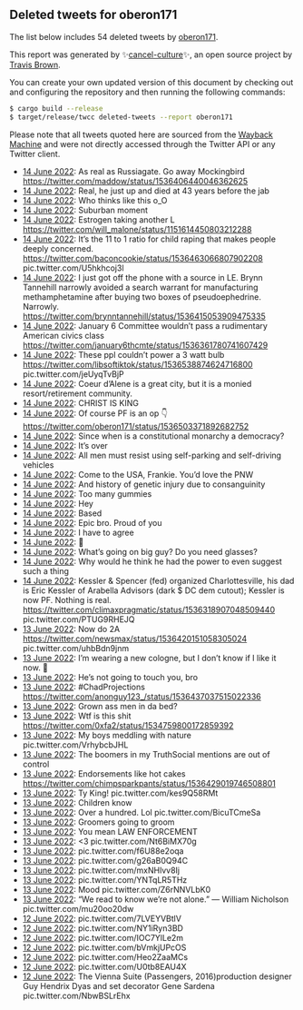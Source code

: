 ## Deleted tweets for oberon171

The list below includes 54 deleted tweets by
[oberon171](https://twitter.com/oberon171).



This report was generated by ✨[cancel-culture](https://github.com/travisbrown/cancel-culture)✨,
an open source project by [Travis Brown](https://twitter.com/travisbrown).

You can create your own updated version of this document by checking out and configuring the
repository and then running the following commands:

```bash
$ cargo build --release
$ target/release/twcc deleted-tweets --report oberon171
```

Please note that all tweets quoted here are sourced from the
[Wayback Machine](https://web.archive.org) and were not directly accessed through the Twitter API or
any Twitter client.

* [14 June 2022](https://web.archive.org/web/20220614072753/https://twitter.com/oberon171/status/1536611212384870401): As real as Russiagate. Go away Mockingbird https://twitter.com/maddow/status/1536406440046362625 <!--1536611212384870401-->
* [14 June 2022](https://web.archive.org/web/20220614072622/https://twitter.com/oberon171/status/1536610831344934912): Real, he just up and died at 43 years before the jab <!--1536610831344934912-->
* [14 June 2022](https://web.archive.org/web/20220614063252/https://twitter.com/oberon171/status/1536597381004701696): Who thinks like this o_O <!--1536597381004701696-->
* [14 June 2022](https://web.archive.org/web/20220614042305/https://twitter.com/oberon171/status/1536564768693112832): Suburban moment <!--1536564768693112832-->
* [14 June 2022](https://web.archive.org/web/20220614034611/https://twitter.com/oberon171/status/1536555476632014848): Estrogen taking another L https://twitter.com/will_malone/status/1151614450803212288 <!--1536555476632014848-->
* [14 June 2022](https://web.archive.org/web/20220614033535/https://twitter.com/oberon171/status/1536552174234177537): It’s the 11 to 1 ratio for child raping that makes people deeply concerned.  https://twitter.com/baconcookie/status/1536463066807902208  pic.twitter.com/U5hkhcoj3l <!--1536552174234177537-->
* [14 June 2022](https://web.archive.org/web/20220614031925/https://twitter.com/oberon171/status/1536548661861048320): I just got off the phone with a source in LE.   Brynn Tannehill narrowly avoided a search warrant for manufacturing methamphetamine after buying two boxes of pseudoephedrine.   Narrowly. https://twitter.com/brynntannehill/status/1536415053909475335 <!--1536548661861048320-->
* [14 June 2022](https://web.archive.org/web/20220614031508/https://twitter.com/oberon171/status/1536547686458937349): January 6 Committee wouldn’t pass a rudimentary American civics class https://twitter.com/january6thcmte/status/1536361780741607429 <!--1536547686458937349-->
* [14 June 2022](https://web.archive.org/web/20220614031232/https://twitter.com/oberon171/status/1536545723256172545): These ppl couldn’t power a 3 watt bulb  https://twitter.com/libsoftiktok/status/1536538874624716800  pic.twitter.com/jeUyqTvBjP <!--1536545723256172545-->
* [14 June 2022](https://web.archive.org/web/20220614030149/https://twitter.com/oberon171/status/1536544267799171072): Coeur d’Alene is a great city, but it is a monied resort/retirement community. <!--1536544267799171072-->
* [14 June 2022](https://web.archive.org/web/20220614025819/https://twitter.com/oberon171/status/1536543423313784833): CHRIST IS KING <!--1536543423313784833-->
* [14 June 2022](https://web.archive.org/web/20220614025738/https://twitter.com/oberon171/status/1536543303524528136): Of course PF is an op 👇 https://twitter.com/oberon171/status/1536503371892682752 <!--1536543303524528136-->
* [14 June 2022](https://web.archive.org/web/20220614020742/https://twitter.com/oberon171/status/1536530619563315200): Since when is a constitutional monarchy a democracy? <!--1536530619563315200-->
* [14 June 2022](https://web.archive.org/web/20220614014816/https://twitter.com/oberon171/status/1536525354692534272): It’s over <!--1536525354692534272-->
* [14 June 2022](https://web.archive.org/web/20220614014054/https://twitter.com/oberon171/status/1536523897801035776): All men must resist using self-parking and self-driving vehicles <!--1536523897801035776-->
* [14 June 2022](https://web.archive.org/web/20220614013757/https://twitter.com/oberon171/status/1536523224854323202): Come to the USA, Frankie. You’d love the PNW <!--1536523224854323202-->
* [14 June 2022](https://web.archive.org/web/20220614013721/https://twitter.com/oberon171/status/1536523022047117312): And history of genetic injury due to consanguinity <!--1536523022047117312-->
* [14 June 2022](https://web.archive.org/web/20220614012803/https://twitter.com/oberon171/status/1536520650587709440): Too many gummies <!--1536520650587709440-->
* [14 June 2022](https://web.archive.org/web/20220614012548/https://twitter.com/oberon171/status/1536520016861966337): Hey <!--1536520016861966337-->
* [14 June 2022](https://web.archive.org/web/20220614011953/https://twitter.com/oberon171/status/1536518647929114626): Based <!--1536518647929114626-->
* [14 June 2022](https://web.archive.org/web/20220614011157/https://twitter.com/oberon171/status/1536516422741811201): Epic bro. Proud of you <!--1536516422741811201-->
* [14 June 2022](https://web.archive.org/web/20220614011036/https://twitter.com/oberon171/status/1536516268261486592): I have to agree <!--1536516268261486592-->
* [14 June 2022](https://web.archive.org/web/20220614005940/https://twitter.com/oberon171/status/1536513514147196928): 📒 <!--1536513514147196928-->
* [14 June 2022](https://web.archive.org/web/20220614005808/https://twitter.com/oberon171/status/1536513070075260928): What’s going on big guy? Do you need glasses? <!--1536513070075260928-->
* [14 June 2022](https://web.archive.org/web/20220614005226/https://twitter.com/oberon171/status/1536511575430819840): Why would he think he had the power to even suggest such a thing <!--1536511575430819840-->
* [14 June 2022](https://web.archive.org/web/20220614001903/https://twitter.com/oberon171/status/1536503371892682752): Kessler & Spencer (fed) organized Charlottesville, his dad is Eric Kessler of Arabella Advisors (dark $ DC dem cutout); Kessler is now PF. Nothing is real.  https://twitter.com/climaxpragmatic/status/1536318907048509440  pic.twitter.com/PTUG9RHEJQ <!--1536503371892682752-->
* [13 June 2022](https://web.archive.org/web/20220613211843/https://twitter.com/oberon171/status/1536457853728280577): Now do 2A  https://twitter.com/newsmax/status/1536420151058305024  pic.twitter.com/uhbBdn9jnm <!--1536457853728280577-->
* [13 June 2022](https://web.archive.org/web/20220613205300/https://twitter.com/oberon171/status/1536451326069993472): I’m wearing a new cologne, but I don’t know if I like it now. 🫥 <!--1536451326069993472-->
* [13 June 2022](https://web.archive.org/web/20220613202618/https://twitter.com/oberon171/status/1536443969298518016): He’s not going to touch you, bro <!--1536443969298518016-->
* [13 June 2022](https://web.archive.org/web/20220613195742/https://twitter.com/oberon171/status/1536437528231702528): #ChadProjections  https://twitter.com/anonguy123_/status/1536437037515022336 <!--1536437528231702528-->
* [13 June 2022](https://web.archive.org/web/20220613195711/https://twitter.com/oberon171/status/1536437386007064580): Grown ass men in da bed? <!--1536437386007064580-->
* [13 June 2022](https://web.archive.org/web/20220613195536/https://twitter.com/oberon171/status/1536436905717297152): Wtf is this shit https://twitter.com/0xfa2/status/1534759800172859392 <!--1536436905717297152-->
* [13 June 2022](https://web.archive.org/web/20220613194741/https://twitter.com/oberon171/status/1536435071976017920): My boys meddling with nature pic.twitter.com/VrhybcbJHL <!--1536435071976017920-->
* [13 June 2022](https://web.archive.org/web/20220613192746/https://twitter.com/oberon171/status/1536429977230405632): The boomers in my TruthSocial mentions are out of control <!--1536429977230405632-->
* [13 June 2022](https://web.archive.org/web/20220613192525/https://twitter.com/oberon171/status/1536429303516172288): Endorsements like hot cakes https://twitter.com/chimpsparkpants/status/1536429019746508801 <!--1536429303516172288-->
* [13 June 2022](https://web.archive.org/web/20220613192501/https://twitter.com/oberon171/status/1536429180786593793): Ty King! pic.twitter.com/kes9Q58RMt <!--1536429180786593793-->
* [13 June 2022](https://web.archive.org/web/20220613181840/https://twitter.com/oberon171/status/1536412486521344000): Children know <!--1536412486521344000-->
* [13 June 2022](https://web.archive.org/web/20220613085259/https://twitter.com/oberon171/status/1536268988094640128): Over a hundred. Lol pic.twitter.com/BicuTCmeSa <!--1536268988094640128-->
* [13 June 2022](https://web.archive.org/web/20220613050346/https://twitter.com/oberon171/status/1536212632016826369): Groomers going to groom <!--1536212632016826369-->
* [13 June 2022](https://web.archive.org/web/20220613035130/https://twitter.com/oberon171/status/1536194472521781249): You mean LAW ENFORCEMENT <!--1536194472521781249-->
* [13 June 2022](https://web.archive.org/web/20220613025911/https://twitter.com/oberon171/status/1536181264780173312): <3 pic.twitter.com/Nt6BiMX70g <!--1536181264780173312-->
* [13 June 2022](https://web.archive.org/web/20220613024127/https://twitter.com/oberon171/status/1536176451703083008): pic.twitter.com/f6U88e2oqa <!--1536176451703083008-->
* [13 June 2022](https://web.archive.org/web/20220613023251/https://twitter.com/oberon171/status/1536174679483813888): pic.twitter.com/g26aB0Q94C <!--1536174679483813888-->
* [13 June 2022](https://web.archive.org/web/20220613022904/https://twitter.com/oberon171/status/1536173630203121664): pic.twitter.com/mxNHlvv8Ij <!--1536173630203121664-->
* [13 June 2022](https://web.archive.org/web/20220613022621/https://twitter.com/oberon171/status/1536173022914129920): pic.twitter.com/YNTqLR5THz <!--1536173022914129920-->
* [13 June 2022](https://web.archive.org/web/20220613021929/https://twitter.com/oberon171/status/1536171247280660480): Mood pic.twitter.com/Z6rNNVLbK0 <!--1536171247280660480-->
* [13 June 2022](https://web.archive.org/web/20220613020226/https://twitter.com/oberon171/status/1536166940317581313): “We read to know we’re not alone.” ― William Nicholson pic.twitter.com/mu20oo20dw <!--1536166940317581313-->
* [12 June 2022](https://web.archive.org/web/20220612053255/https://twitter.com/oberon171/status/1535857441090445312): pic.twitter.com/7LVEYVBtlV <!--1535857559726215168-->
* [12 June 2022](https://web.archive.org/web/20220612053220/https://twitter.com/oberon171/status/1535857370823241730): pic.twitter.com/NY1iRyn3BD <!--1535857441090445312-->
* [12 June 2022](https://web.archive.org/web/20220612053150/https://twitter.com/oberon171/status/1535857294063202304): pic.twitter.com/IOC7YlLe2m <!--1535857370823241730-->
* [12 June 2022](https://web.archive.org/web/20220612053138/https://twitter.com/oberon171/status/1535857135241678848): pic.twitter.com/bVmkjUPcOS <!--1535857294063202304-->
* [12 June 2022](https://web.archive.org/web/20220612053056/https://twitter.com/oberon171/status/1535856913576972290): pic.twitter.com/Heo2ZaaMCs <!--1535857135241678848-->
* [12 June 2022](https://web.archive.org/web/20220612053056/https://twitter.com/oberon171/status/1535856913576972290): pic.twitter.com/U0tb8EAU4X <!--1535857075074478082-->
* [12 June 2022](https://web.archive.org/web/20220612053056/https://twitter.com/oberon171/status/1535856913576972290): The Vienna Suite (Passengers, 2016)production designer Guy Hendrix Dyas and set decorator Gene Sardena pic.twitter.com/NbwBSLrEhx <!--1535856913576972290-->
